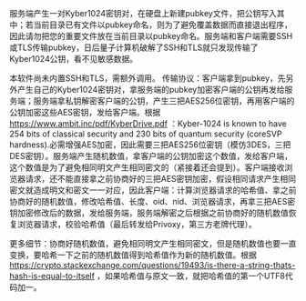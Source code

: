服务端产生一对Kyber1024密钥对，在硬盘上新建pubkey文件，把公钥写入其中；若当前目录已有文件以pubkey命名，则为了避免覆盖数据而直接退出程序，因此请勿把您的重要文件放在当前目录以pubkey命名。服务端和客户端需要SSH或TLS传输pubkey，日后量子计算机破解了SSH和TLS就只发现传输了Kyber1024公钥，看不见敏感数据。

本软件尚未内置SSH和TLS，需额外调用。 传输协议：客户端拿到pubkey，先另外产生自己的Kyber1024密钥对，拿服务端的pubkey加密客户端的公钥再发给服务端；服务端拿私钥解密客户端的公钥，产生三把AES256位密钥，再用客户端的公钥加密这些AES密钥，发给客户端。根据 https://www.ambit.inc/pdf/KyberDrive.pdf ：Kyber-1024 is known to have 254 bits of classical security and 230 bits of quantum security (coreSVP hardness).必需增强AES加密，因此需要三把AES256位密钥（模仿3DES，三把DES密钥）。服务端产生随机数值，拿客户端的公钥加密这个数值，发给客户端，这个数值是为了避免相同明文产生相同密文的（紧接着还会提到）。客户端接收浏览器请求，还不能直接拿之前协商好的三把AES密钥加密，假设相同请求产生相同密文就造成明文和密文一一对应，因此客户端：计算浏览器请求的哈希值、拿之前协商好的随机数值，修改哈希值、长度、oid、nid、浏览器请求，再拿三把AES密钥加密修改后的数据，发给服务端，服务端解密之后根据之前协商好的随机数值恢复浏览器请求，校验哈希值（最后转发给Privoxy，第三方老牌代理）。

更多细节：协商好随机数值，避免相同明文产生相同密文，但是随机数值也要一直变换，要哈希一下之前的随机数值得到哈希值作为新的随机数值。根据 https://crypto.stackexchange.com/questions/19493/is-there-a-string-thats-hash-is-equal-to-itself ，如果哈希值与原文一致，就把哈希值的第一个UTF8代码加一。
